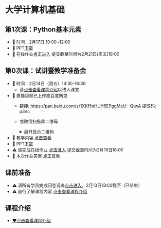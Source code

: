 # 大学计算机基础

## 第1次课：Python基本元素
- 📢 时间：2月17日 10:00~12:00
- 📢 PPT[下载](https://gitee.com/nixius/fc/raw/master/1Python基本元素/幻灯片.pptx)
- 📢 在线作业[点击进入](https://wj.qq.com/s2/5438927/3460/) 提交截至时间为2月21日(周五)18:00

## 第0次课：试讲暨教学准备会
- 📢 时间：2月14日（周五）14:30-16:30
  - 请[点击查看课程介绍](./~课程介绍/readme.md)以进入课堂
- 📢 直播视频已上传直百度网盘
  - 链接: https://pan.baidu.com/s/1XKf5nHUY6EPggMeU--QtwA 提取码: p3nc
  - 或微信扫描此二维码  
    <details>
    <summary>展开显示二维码</summary>
    
    ![](https://gitee.com/nixius/rb/raw/master/baiduqrcode.jpg)
    </details>
- 📢 教学内容 [点击查看](./0试讲暨教学准备会/readme.md)
- 📢 PPT[下载](https://gitee.com/nixius/fc/raw/master/0试讲暨教学准备会/幻灯片.pptx)
- ⚠️ 请完成在线作业 [点击进入](https://wj.qq.com/s2/5437518/7f40/) 提交截至时间为2月16日18:00
- 📢 本次作业答案 [点击查看](./0试讲暨教学准备会/作业答案.md)

## 课前准备
- ⚠️ 请所有学员完成问卷调查[点击进入](https://wj.qq.com/s2/5401513/bb9f/)，2月13日18:00截至（已结束）
- ⚠️ 自行了解课程内容 [点击查看课程介绍](./~课程介绍/readme.md)

## 课程介绍
- [❤点击查看课程介绍](./~课程介绍/readme.md)
